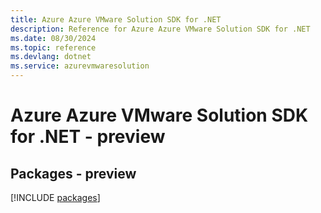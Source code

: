 ```yaml
---
title: Azure Azure VMware Solution SDK for .NET
description: Reference for Azure Azure VMware Solution SDK for .NET
ms.date: 08/30/2024
ms.topic: reference
ms.devlang: dotnet
ms.service: azurevmwaresolution
---
```

# Azure Azure VMware Solution SDK for .NET - preview
## Packages - preview
[!INCLUDE [packages](azure-vmware-solution-index.md)]